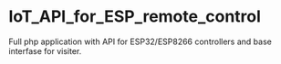 # IoT_API_for_ESP_remote_control
Full php application with API for ESP32/ESP8266 controllers and base interfase for visiter.
